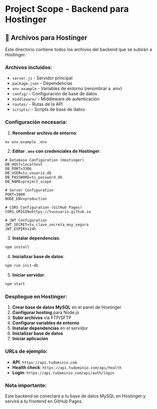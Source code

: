 # Project Scope - Backend para Hostinger

## 📁 **Archivos para Hostinger**

Este directorio contiene todos los archivos del backend que se subirán a Hostinger.

### **Archivos incluidos:**
- `server.js` - Servidor principal
- `package.json` - Dependencias
- `env.example` - Variables de entorno (renombrar a .env)
- `config/` - Configuración de base de datos
- `middleware/` - Middleware de autenticación
- `routes/` - Rutas de la API
- `scripts/` - Scripts de base de datos

### **Configuración necesaria:**

1. **Renombrar archivo de entorno**:
```bash
mv env.example .env
```

2. **Editar `.env` con credenciales de Hostinger**:
```env
# Database Configuration (Hostinger)
DB_HOST=localhost
DB_PORT=3306
DB_USER=tu_usuario_db
DB_PASSWORD=tu_password_db
DB_NAME=project_scope

# Server Configuration
PORT=3000
NODE_ENV=production

# CORS Configuration (GitHub Pages)
CORS_ORIGIN=https://tuusuario.github.io

# JWT Configuration
JWT_SECRET=tu_clave_secreta_muy_segura
JWT_EXPIRY=24h
```

3. **Instalar dependencias**:
```bash
npm install
```

4. **Inicializar base de datos**:
```bash
npm run init-db
```

5. **Iniciar servidor**:
```bash
npm start
```

### **Despliegue en Hostinger:**

1. **Crear base de datos MySQL** en el panel de Hostinger
2. **Configurar hosting** para Node.js
3. **Subir archivos** via FTP/SFTP
4. **Configurar variables de entorno**
5. **Instalar dependencias** en el servidor
6. **Inicializar base de datos**
7. **Iniciar aplicación**

### **URLs de ejemplo:**
- **API**: `https://api.tudominio.com`
- **Health check**: `https://api.tudominio.com/api/health`
- **Login**: `https://api.tudominio.com/api/auth/login`

### **Nota importante:**
Este backend se conectará a tu base de datos MySQL en Hostinger y servirá a tu frontend en GitHub Pages.
